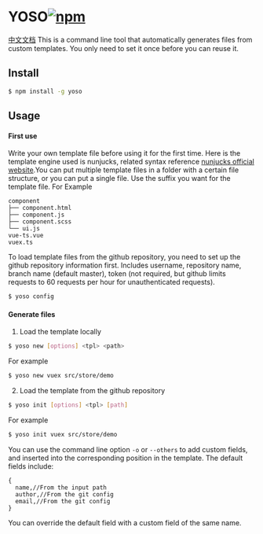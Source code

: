 # YOSO[![npm](https://img.shields.io/npm/v/yoso.svg?maxAge=2592000)](https://www.npmjs.com/package/yoso)
[中文文档](./readme_zh.md)
This is a command line tool that automatically generates files from custom templates. You only need to set it once before you can reuse it.

## Install

```bash
$ npm install -g yoso
```

## Usage

#### First use

Write your own template file before using it for the first time. Here is the template engine used is nunjucks, related syntax reference [nunjucks official website](https://nunjucks.bootcss.com/).You can put multiple template files in a folder with a certain file structure, or you can put a single file. Use the suffix you want for the template file.
For Example
```
component
├── component.html
├── component.js
├── component.scss
└── ui.js
vue-ts.vue
vuex.ts
```

To load template files from the github repository, you need to set up the github repository information first. Includes username, repository name, branch name (default master), token (not required, but github limits requests to 60 requests per hour for unauthenticated requests).
```bash
$ yoso config
```

#### Generate files

1. Load the template locally
```bash
$ yoso new [options] <tpl> <path>
```
For example
```bash
$ yoso new vuex src/store/demo 
```

2. Load the template from the github repository
```bash
$ yoso init [options] <tpl> [path]
```
For example
```bash
$ yoso init vuex src/store/demo
```

You can use the command line option ```-o``` or ```--others``` to add custom fields, and inserted into the corresponding position in the template. The default fields include:
```
{
  name,//From the input path
  author,//From the git config
  email,//From the git config
}
```
You can override the default field with a custom field of the same name.